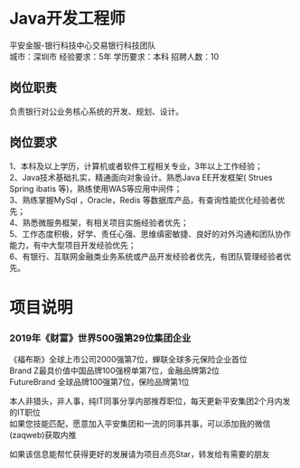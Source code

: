 # Java开发工程师
平安金服-银行科技中心交易银行科技团队  
城市：深圳市 经验要求：5年 学历要求：本科  招聘人数：10

## 岗位职责
负责银行对公业务核心系统的开发、规划、设计。

## 岗位要求
1、本科及以上学历，计算机或者软件工程相关专业，3年以上工作经验；   
2、Java技术基础扎实，精通面向对象设计。熟悉Java EE开发框架( Strues Spring ibatis 等)，熟练使用WAS等应用中间件；   
3、熟练掌握MySql ，Oracle，Redis 等数据库产品，有查询性能优化经验者优先；   
4、熟悉微服务框架，有相关项目实施经验者优先；   
5、工作态度积极，好学、责任心强、思维缜密敏捷、良好的对外沟通和团队协作能力，有中大型项目开发经验优先；    
6、有银行、互联网金融类业务系统或产品开发经验者优先，有团队管理经验者优先。

# 项目说明

### 2019年《财富》世界500强第29位集团企业
《福布斯》全球上市公司2000强第7位，蝉联全球多元保险企业首位  
Brand Z最具价值中国品牌100强榜单第7位，金融品牌第2位  
FutureBrand 全球品牌100强第7位，保险品牌第1位

本人非猎头，非人事，纯IT同事分享内部推荐职位，每天更新平安集团2个月内发的IT职位  
如果您技能匹配，愿意加入平安集团和一流的同事共事，可以添加我的微信(zaqweb)获取内推 

如果该信息能帮忙获得更好的发展请为项目点亮Star，转发给有需要的朋友





